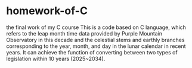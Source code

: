 # homework-of-C
the final work of my C course
This is a code based on C language, which refers to the leap month time data provided by Purple Mountain Observatory in this decade and the celestial stems and earthly branches corresponding to the year, month, and day in the lunar calendar in recent years. It can achieve the function of converting between two types of legislation within 10 years (2025~2034).
